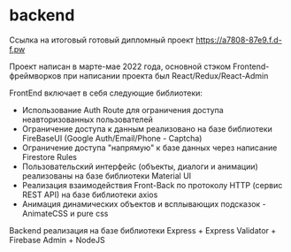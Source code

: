 # backend

Ссылка на итоговый готовый дипломный проект https://a7808-87e9.f.d-f.pw

Проект написан в марте-мае 2022 года, основной стэком Frontend-фреймворков при написании проекта был React/Redux/React-Admin

FrontEnd включает в себя следующие библиотеки:
- Использование Auth Route для ограничения доступа неавторизованных пользователей
- Ограничение доступа к данным реализовано на базе библиотеки FireBaseUI (Google Auth/Email/Phone - Captcha)
- Ограничение доступа "напрямую" к базе данных через написание Firestore Rules
- Пользовательский интерфейс (объекты, диалоги и анимации) реализованы на базе библиотеки Material UI
- Реализация взаимодействия Front-Back по протоколу HTTP (сервис REST API) на базе библиотеки axios
- Анимация динамических объектов и всплывающих подсказок - AnimateCSS и pure css

Backеnd  реализация на базе библиотеки Express + Express Validator + Firebase Admin + NodeJS
